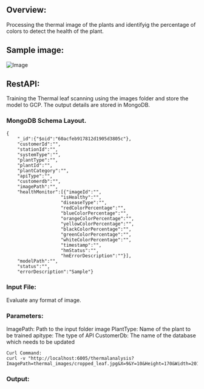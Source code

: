 ## Overview:

Processing the thermal image of the plants and identifyig the percentage of colors to detect the health of the plant.

## Sample image:

![Image](https://gitlab.com/hydrotek-ai-grp/hydro-ai-usecases/-/blob/siddarthpatilgit-master-patch-24777/Images/ThermalImageLeafSample.png)

## RestAPI:

Training the Thermal leaf scanning using the images folder and store the model to GCP. The output details are stored in MongoDB.

### MongoDB Schema Layout.

```
{
    "_id":{"$oid":"60acfeb917812d1905d3805c"},
    "customerId":"",
    "stationId":"",
    "systemType":"",
    "plantType":"",
    "plantId":"",
    "plantCategory":"",
    "apiType":"",
    "customerdb":"",
    "imagePath":"",
    "healthMonitor":[{"imageId":"",
                    "isHealthy":"",
                    "diseaseType":"",
                    "redColorPercentage":"",
                    "blueColorPercentage":"",
                    "orangeColorPercentage":"",
                    "yellowColorPercentage":"",
                    "blackColorPercentage":"",
                    "greenColorPercentage":"",
                    "whiteColorPercentage":"",
                    "timestamp":"",
                    "hmStatus":"",
                    "hmErrorDescription":""}],
    "modelPath":"",
    "status":"",
    "errorDescription":"Sample"}
```

### Input File:

Evaluate any format of image.

### Parameters:

ImagePath: Path to the input folder image
PlantType: Name of the plant to be trained
apitype: The type of API
CustomerDb: The name of the database which needs to be updated

```
Curl Command:
curl -v "http://localhost:6005/thermalanalysis?ImagePath=thermal_images/cropped_leaf.jpg&X=9&Y=10&Height=170&Width=201&Threshold=20&PlantType=new_testing_plant&apitype=devtest&CustomerDb=hydrotekaidb"
```

### Output:
